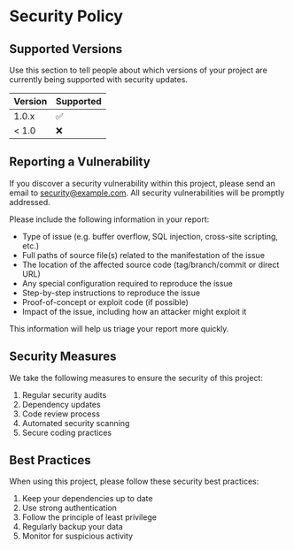 # Security Policy

## Supported Versions

Use this section to tell people about which versions of your project are currently being supported with security updates.

| Version | Supported          |
| ------- | ------------------ |
| 1.0.x   | :white_check_mark: |
| < 1.0   | :x:                |

## Reporting a Vulnerability

If you discover a security vulnerability within this project, please send an email to security@example.com. All security vulnerabilities will be promptly addressed.

Please include the following information in your report:
- Type of issue (e.g. buffer overflow, SQL injection, cross-site scripting, etc.)
- Full paths of source file(s) related to the manifestation of the issue
- The location of the affected source code (tag/branch/commit or direct URL)
- Any special configuration required to reproduce the issue
- Step-by-step instructions to reproduce the issue
- Proof-of-concept or exploit code (if possible)
- Impact of the issue, including how an attacker might exploit it

This information will help us triage your report more quickly.

## Security Measures

We take the following measures to ensure the security of this project:

1. Regular security audits
2. Dependency updates
3. Code review process
4. Automated security scanning
5. Secure coding practices

## Best Practices

When using this project, please follow these security best practices:

1. Keep your dependencies up to date
2. Use strong authentication
3. Follow the principle of least privilege
4. Regularly backup your data
5. Monitor for suspicious activity 